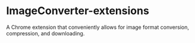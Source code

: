 # ImageConverter-extensions

A Chrome extension that conveniently allows for image format conversion, compression, and downloading.
